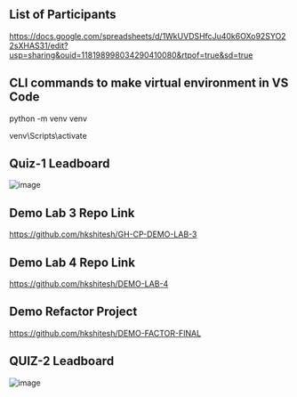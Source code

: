 ## List of Participants

https://docs.google.com/spreadsheets/d/1WkUVDSHfcJu40k6OXo92SYO22sXHAS31/edit?usp=sharing&ouid=118198998034290410080&rtpof=true&sd=true

## CLI commands to make virtual environment in VS Code

python -m venv venv

venv\Scripts\activate

## Quiz-1 Leadboard

![image](https://github.com/user-attachments/assets/31f41265-2351-4f8f-b278-67ad0129f4bc)


## Demo Lab 3 Repo Link

https://github.com/hkshitesh/GH-CP-DEMO-LAB-3

## Demo Lab 4 Repo Link

https://github.com/hkshitesh/DEMO-LAB-4

## Demo Refactor Project

https://github.com/hkshitesh/DEMO-FACTOR-FINAL

## QUIZ-2 Leadboard

![image](https://github.com/user-attachments/assets/cdf82e8c-20e8-4db5-9752-6f8594bdf0e3)


